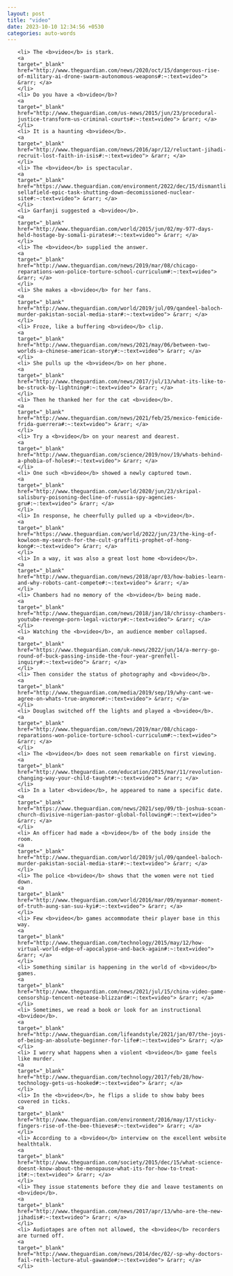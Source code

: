 ```yaml
---
layout: post
title: "video"
date: 2023-10-10 12:34:56 +0530
categories: auto-words
---
```

<ol>

    <li> The <b>video</b> is stark.
    <a 
    target="_blank" 
    href="http://www.theguardian.com/news/2020/oct/15/dangerous-rise-of-military-ai-drone-swarm-autonomous-weapons#:~:text=video"> &rarr; </a>
    </li>
    <li> Do you have a <b>video</b>?
    <a 
    target="_blank" 
    href="http://www.theguardian.com/us-news/2015/jun/23/procedural-justice-transform-us-criminal-courts#:~:text=video"> &rarr; </a>
    </li>
    <li> It is a haunting <b>video</b>.
    <a 
    target="_blank" 
    href="http://www.theguardian.com/news/2016/apr/12/reluctant-jihadi-recruit-lost-faith-in-isis#:~:text=video"> &rarr; </a>
    </li>
    <li> The <b>video</b> is spectacular.
    <a 
    target="_blank" 
    href="https://www.theguardian.com/environment/2022/dec/15/dismantling-sellafield-epic-task-shutting-down-decomissioned-nuclear-site#:~:text=video"> &rarr; </a>
    </li>
    <li> Garfanji suggested a <b>video</b>.
    <a 
    target="_blank" 
    href="http://www.theguardian.com/world/2015/jun/02/my-977-days-held-hostage-by-somali-pirates#:~:text=video"> &rarr; </a>
    </li>
    <li> The <b>video</b> supplied the answer.
    <a 
    target="_blank" 
    href="http://www.theguardian.com/news/2019/mar/08/chicago-reparations-won-police-torture-school-curriculum#:~:text=video"> &rarr; </a>
    </li>
    <li> She makes a <b>video</b> for her fans.
    <a 
    target="_blank" 
    href="http://www.theguardian.com/world/2019/jul/09/qandeel-baloch-murder-pakistan-social-media-star#:~:text=video"> &rarr; </a>
    </li>
    <li> Froze, like a buffering <b>video</b> clip.
    <a 
    target="_blank" 
    href="http://www.theguardian.com/news/2021/may/06/between-two-worlds-a-chinese-american-story#:~:text=video"> &rarr; </a>
    </li>
    <li> She pulls up the <b>video</b> on her phone.
    <a 
    target="_blank" 
    href="http://www.theguardian.com/news/2017/jul/13/what-its-like-to-be-struck-by-lightning#:~:text=video"> &rarr; </a>
    </li>
    <li> Then he thanked her for the cat <b>video</b>.
    <a 
    target="_blank" 
    href="http://www.theguardian.com/news/2021/feb/25/mexico-femicide-frida-guerrera#:~:text=video"> &rarr; </a>
    </li>
    <li> Try a <b>video</b> on your nearest and dearest.
    <a 
    target="_blank" 
    href="http://www.theguardian.com/science/2019/nov/19/whats-behind-a-phobia-of-holes#:~:text=video"> &rarr; </a>
    </li>
    <li> One such <b>video</b> showed a newly captured town.
    <a 
    target="_blank" 
    href="http://www.theguardian.com/world/2020/jun/23/skripal-salisbury-poisoning-decline-of-russia-spy-agencies-gru#:~:text=video"> &rarr; </a>
    </li>
    <li> In response, he cheerfully pulled up a <b>video</b>.
    <a 
    target="_blank" 
    href="https://www.theguardian.com/world/2022/jun/23/the-king-of-kowloon-my-search-for-the-cult-graffiti-prophet-of-hong-kong#:~:text=video"> &rarr; </a>
    </li>
    <li> In a way, it was also a great lost home <b>video</b>.
    <a 
    target="_blank" 
    href="http://www.theguardian.com/news/2018/apr/03/how-babies-learn-and-why-robots-cant-compete#:~:text=video"> &rarr; </a>
    </li>
    <li> Chambers had no memory of the <b>video</b> being made.
    <a 
    target="_blank" 
    href="http://www.theguardian.com/news/2018/jan/18/chrissy-chambers-youtube-revenge-porn-legal-victory#:~:text=video"> &rarr; </a>
    </li>
    <li> Watching the <b>video</b>, an audience member collapsed.
    <a 
    target="_blank" 
    href="https://www.theguardian.com/uk-news/2022/jun/14/a-merry-go-round-of-buck-passing-inside-the-four-year-grenfell-inquiry#:~:text=video"> &rarr; </a>
    </li>
    <li> Then consider the status of photography and <b>video</b>.
    <a 
    target="_blank" 
    href="http://www.theguardian.com/media/2019/sep/19/why-cant-we-agree-on-whats-true-anymore#:~:text=video"> &rarr; </a>
    </li>
    <li> Douglas switched off the lights and played a <b>video</b>.
    <a 
    target="_blank" 
    href="http://www.theguardian.com/news/2019/mar/08/chicago-reparations-won-police-torture-school-curriculum#:~:text=video"> &rarr; </a>
    </li>
    <li> The <b>video</b> does not seem remarkable on first viewing.
    <a 
    target="_blank" 
    href="http://www.theguardian.com/education/2015/mar/11/revolution-changing-way-your-child-taught#:~:text=video"> &rarr; </a>
    </li>
    <li> In a later <b>video</b>, he appeared to name a specific date.
    <a 
    target="_blank" 
    href="https://www.theguardian.com/news/2021/sep/09/tb-joshua-scoan-church-divisive-nigerian-pastor-global-following#:~:text=video"> &rarr; </a>
    </li>
    <li> An officer had made a <b>video</b> of the body inside the room.
    <a 
    target="_blank" 
    href="http://www.theguardian.com/world/2019/jul/09/qandeel-baloch-murder-pakistan-social-media-star#:~:text=video"> &rarr; </a>
    </li>
    <li> The police <b>video</b> shows that the women were not tied down.
    <a 
    target="_blank" 
    href="http://www.theguardian.com/world/2016/mar/09/myanmar-moment-of-truth-aung-san-suu-kyi#:~:text=video"> &rarr; </a>
    </li>
    <li> Few <b>video</b> games accommodate their player base in this way.
    <a 
    target="_blank" 
    href="http://www.theguardian.com/technology/2015/may/12/how-virtual-world-edge-of-apocalypse-and-back-again#:~:text=video"> &rarr; </a>
    </li>
    <li> Something similar is happening in the world of <b>video</b> games.
    <a 
    target="_blank" 
    href="http://www.theguardian.com/news/2021/jul/15/china-video-game-censorship-tencent-netease-blizzard#:~:text=video"> &rarr; </a>
    </li>
    <li> Sometimes, we read a book or look for an instructional <b>video</b>.
    <a 
    target="_blank" 
    href="http://www.theguardian.com/lifeandstyle/2021/jan/07/the-joys-of-being-an-absolute-beginner-for-life#:~:text=video"> &rarr; </a>
    </li>
    <li> I worry what happens when a violent <b>video</b> game feels like murder.
    <a 
    target="_blank" 
    href="http://www.theguardian.com/technology/2017/feb/28/how-technology-gets-us-hooked#:~:text=video"> &rarr; </a>
    </li>
    <li> In the <b>video</b>, he flips a slide to show baby bees covered in ticks.
    <a 
    target="_blank" 
    href="http://www.theguardian.com/environment/2016/may/17/sticky-fingers-rise-of-the-bee-thieves#:~:text=video"> &rarr; </a>
    </li>
    <li> According to a <b>video</b> interview on the excellent website healthtalk.
    <a 
    target="_blank" 
    href="http://www.theguardian.com/society/2015/dec/15/what-science-doesnt-know-about-the-menopause-what-its-for-how-to-treat-it#:~:text=video"> &rarr; </a>
    </li>
    <li> They issue statements before they die and leave testaments on <b>video</b>.
    <a 
    target="_blank" 
    href="http://www.theguardian.com/news/2017/apr/13/who-are-the-new-jihadis#:~:text=video"> &rarr; </a>
    </li>
    <li> Audiotapes are often not allowed, the <b>video</b> recorders are turned off.
    <a 
    target="_blank" 
    href="http://www.theguardian.com/news/2014/dec/02/-sp-why-doctors-fail-reith-lecture-atul-gawande#:~:text=video"> &rarr; </a>
    </li>